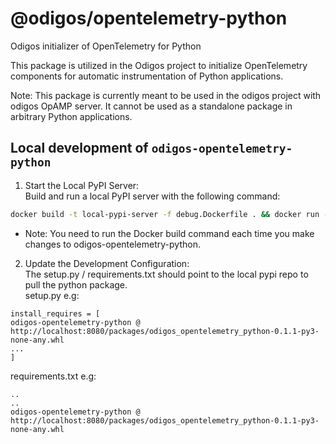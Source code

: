 # @odigos/opentelemetry-python

Odigos initializer of OpenTelemetry for Python

This package is utilized in the Odigos project to initialize OpenTelemetry components for automatic instrumentation of Python applications.

Note: This package is currently meant to be used in the odigos project with odigos OpAMP server. It cannot be used as a standalone package in arbitrary Python applications.


## Local development of `odigos-opentelemetry-python`
1. Start the Local PyPI Server:  
Build and run a local PyPI server with the following command:  
```sh
docker build -t local-pypi-server -f debug.Dockerfile . && docker run --rm --name pypi-server -p 8080:8080 local-pypi-server
```
- Note: You need to run the Docker build command each time you make changes to odigos-opentelemetry-python.  

2. Update the Development Configuration:  
The setup.py / requirements.txt should point to the local pypi repo to pull the python package.  
setup.py e.g:  
```
install_requires = [
odigos-opentelemetry-python @ http://localhost:8080/packages/odigos_opentelemetry_python-0.1.1-py3-none-any.whl
...
]
```
requirements.txt e.g:  
```
..
..
odigos-opentelemetry-python @ http://localhost:8080/packages/odigos_opentelemetry_python-0.1.1-py3-none-any.whl
```